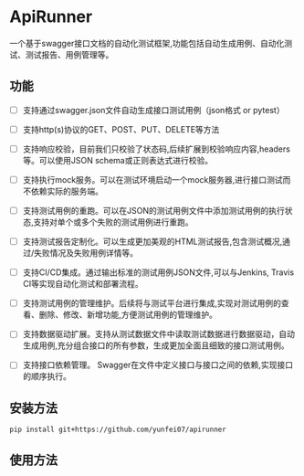 # ApiRunner
一个基于swagger接口文档的自动化测试框架,功能包括自动生成用例、自动化测试、测试报告、用例管理等。

## 功能
-  [ ] 支持通过swagger.json文件自动生成接口测试用例（json格式 or pytest）
-  [ ] 支持http(s)协议的GET、POST、PUT、DELETE等方法
-  [ ] 支持响应校验，目前我们只校验了状态码,后续扩展到校验响应内容,headers等。可以使用JSON schema或正则表达式进行校验。
-  [ ] 支持执行mock服务。可以在测试环境启动一个mock服务器,进行接口测试而不依赖实际的服务端。
-  [ ] 支持测试用例的重跑。可以在JSON的测试用例文件中添加测试用例的执行状态,支持对单个或多个失败的测试用例进行重跑。
-  [ ] 支持测试报告定制化。可以生成更加美观的HTML测试报告,包含测试概况,通过/失败情况及失败用例详情等。
-  [ ] 支持CI/CD集成。通过输出标准的测试用例JSON文件,可以与Jenkins, Travis CI等实现自动化测试和部署流程。
-  [ ] 支持测试用例的管理维护。后续将与测试平台进行集成,实现对测试用例的查看、删除、修改、新增功能,方便测试用例的管理维护。
-  [ ] 支持数据驱动扩展。支持从测试数据文件中读取测试数据进行数据驱动，自动生成用例,充分组合接口的所有参数，生成更加全面且细致的接口测试用例。
-  [ ] 支持接口依赖管理。 Swagger在文件中定义接口与接口之间的依赖,实现接口的顺序执行。


## 安装方法
```shell
pip install git+https://github.com/yunfei07/apirunner
```

## 使用方法